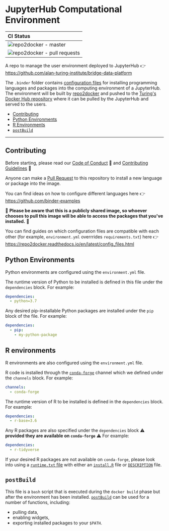 # JupyterHub Computational Environment

| CI Status |
| :--- |
| ![repo2docker - master](https://github.com/alan-turing-institute/bridge-data-environment/workflows/repo2docker%20-%20master/badge.svg) |
| ![repo2docker - pull requests](https://github.com/alan-turing-institute/bridge-data-environment/workflows/repo2docker%20-%20pull%20requests/badge.svg) |

A repo to manage the user environment deployed to JupyterHub :point_right: <https://github.com/alan-turing-institute/bridge-data-platform>

The `.binder` folder contains [configuration files](https://repo2docker.readthedocs.io/en/latest/config_files.html) for installing programming languages and packages into the computing environment of a JupyterHub.
The environment will be built by [repo2docker](https://repo2docker.readthedocs.io/) and pushed to the [Turing's Docker Hub repository](https://hub.docker.com/repository/docker/turinginst/bridge-data-env) where it can be pulled by the JupyterHub and served to the users.

- [Contributing](#contributing)
- [Python Environments](#python-environments)
- [R Environments](#r-environments)
- [`postBuild`](#postbuild)

---

## Contributing

Before starting, please read our [Code of Conduct](.community/CODE_OF_CONDUCT.md) :purple_heart: and [Contributing Guidelines](.community/CONTRIBUTING.md) :space_invader:

Anyone can make a [Pull Request](https://help.github.com/en/github/collaborating-with-issues-and-pull-requests/about-pull-requests) to this repository to install a new language or package into the image.

You can find ideas on how to configure different languages here :point_right: <https://github.com/binder-examples>

:rotating_light: **Please be aware that this is a publicly shared image, so whoever chooses to pull this image will be able to access the packages that you've installed.** :rotating_light:

You can find guides on which configuration files are compatible with each other (for example, `environment.yml` overrrides `requirements.txt`) here :point_right: <https://repo2docker.readthedocs.io/en/latest/config_files.html>

## Python Environments

Python environments are configured using the `environment.yml` file.

The runtime version of Python to be installed is defined in this file under the `dependencies` block.
For example:

```yaml
dependencies:
  - python=3.7
```

Any desired pip-installable Python packages are installed under the `pip` block of the file.
For example:

```yaml
dependencies:
  - pip:
    - my-python-package
```

## R environments

R environments are also configured using the `environment.yml` file.

R code is installed through the [`conda-forge`](https://conda-forge.org/) channel which we defined under the `channels` block.
For example:

```yaml
channels:
  - conda-forge
```

The runtime version of R to be installed is defined in the `dependencies` block.
For example:

```yaml
dependencies:
  - r-base=3.6
```

Any R packages are also specified under the `dependencies` block :warning: **provided they are available on `conda-forge`** :warning:
For example:

```yaml
dependencies:
  - r-tidyverse
```

If your desired R packages are not available on `conda-forge`, please look into using a [`runtime.txt` file](https://repo2docker.readthedocs.io/en/latest/config_files.html#runtime-txt-specifying-runtimes) with either an [`install.R`](https://repo2docker.readthedocs.io/en/latest/config_files.html#install-r-install-an-r-rstudio-environment) file or [`DESCRIPTION`](https://repo2docker.readthedocs.io/en/latest/config_files.html#description-install-an-r-package) file.

## `postBuild`

This file is a `bash` script that is executed during the `docker build` phase but after the environment has been installed.
[`postBuild`](https://mybinder.readthedocs.io/en/latest/config_files.html#postbuild-run-code-after-installing-the-environment) can be used for a number of functions, including:

- pulling data,
- enabling widgets,
- exporting installed packages to your `$PATH`.
